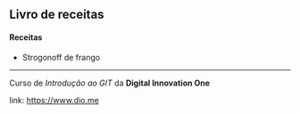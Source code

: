 ## Livro de receitas

#### Receitas
- Strogonoff de frango







---
Curso de _Introdução ao GIT_ da **Digital Innovation One**

link: https://www.dio.me
